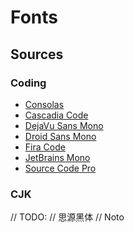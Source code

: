 # Fonts

## Sources

### Coding

- [Consolas](file:\\C:\Windows\Fonts\Consolas)
- [Cascadia Code](https://github.com/microsoft/cascadia-code/releases)
- [DejaVu Sans Mono](https://dejavu-fonts.github.io/Download.html)
- [Droid Sans Mono](https://github.com/aosp-mirror/platform_frameworks_base/tree/master/data/fonts)
- [Fira Code](https://github.com/tonsky/FiraCode/releases)
- [JetBrains Mono](https://www.jetbrains.com/lp/mono/)
- [Source Code Pro](https://github.com/adobe-fonts/source-code-pro/releases)

### CJK

// TODO:
// 思源黑体
// Noto
